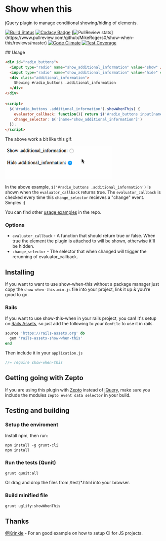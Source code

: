 # Show when this

jQuery plugin to manage conditional showing/hiding of elements.

[![Build Status](https://travis-ci.org/MikeRogers0/show-when-this.svg?branch=master)](https://travis-ci.org/MikeRogers0/show-when-this)
[![Codacy Badge](https://www.codacy.com/project/badge/331e24b1543945779731dc9fb465da4d)](https://www.codacy.com/app/me_8/show-when-this)
[![PullReview stats](https://www.pullreview.com/github/MikeRogers0/show-when-this/badges/master.svg?)](https://www.pullreview.com/github/MikeRogers0/show-when-this/reviews/master)
[![Code Climate](https://codeclimate.com/github/MikeRogers0/show-when-this/badges/gpa.svg)](https://codeclimate.com/github/MikeRogers0/show-when-this)
[![Test Coverage](https://codeclimate.com/github/MikeRogers0/show-when-this/badges/coverage.svg)](https://codeclimate.com/github/MikeRogers0/show-when-this)

## Usage

```html
<div id="radio_buttons">
  <input type="radio" name="show_additional_information" value="show" />
  <input type="radio" name="show_additional_information" value="hide" checked="checked" />
  <div class="additional_information">
    Showing #radio_buttons .additional_information
  </div>
</div>

<script>
  $('#radio_buttons .additional_information').showWhenThis( {
    evaluator_callback: function(){ return $('#radio_buttons input[name="show_additional_information"]:checked').val() == '1' },
    change_selector: $('[name="show_additional_information"]')
  });
</script>
```

The above work a bit like this gif:

<img src="https://raw.githubusercontent.com/MikeRogers0/show-when-this/master/examples/show-when-this-radio-buttons.gif" alt="Radio buttons example" style="border:0;">

In the above example, `$('#radio_buttons .additional_information')` is shown when the `evaluator_callback` returns true. The `evaluator_callback` is checked every time this  `change_selector` recieves a "change" event. Simples :)

You can find other [usage examples](https://github.com/MikeRogers0/show-when-this/tree/master/examples) in the repo.

### Options
* `evaluator_callback` - A function that should return true or false. When true the element the plugin is attached to will be shown, otherwise it'll be hidden.
* `change_selector` - The selector that when changed will trigger the rerunning of evaluator_callback.

## Installing

If you want to want to use show-when-this without a package manager just copy the `show-when-this.min.js` file into your project, link it up & you're good to go.

### Rails

If you want to use show-this-when in your rails project, you can! It's setup on [Rails Assets](https://rails-assets.org/), so just add the following to your `Gemfile` to use it in rails.

```ruby
source 'https://rails-assets.org' do
  gem 'rails-assets-show-when-this'
end
```

Then include it in your `application.js`

```js
//= require show-when-this
```

## Getting going with Zepto

If you are using this plugin with [Zepto](http://zeptojs.com/) instead of [jQuery](http://jquery.com/), make sure you include the modules `zepto event data selector` in your build.

## Testing and building

### Setup the enviroment

Install npm, then run: 

```
npm install -g grunt-cli
npm install

```

### Run the tests (Qunit)

```
grunt qunit:all
```

Or drag and drop the files from /test/*.html into your browser.

### Build minified file

```
grunt uglify:showWhenThis
```

## Thanks

[@Krinkle](https://github.com/Krinkle/travis-ci-node-and-browser-qunit) - For an good example on how to setup CI for JS projects.
